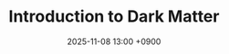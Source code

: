 ---
layout: event
title: "Introduction to Dark Matter"
date: 2025-11-08 13:00 +0900
location: "Room 115, College of Natural Sciences Building 4 (W11-2), Chungnam National University"
speaker: "Daeyeong Jeong, Haebarg Kang"
address: "Room 115, College of Natural Sciences Building 4 (W11-2), Chungnam National University, 99 Daehak-ro, Yuseong-gu, Daejeon 34134, Korea"
note: ""
overview: >
  Introduction to Dark Matter
timetable:
  - time: "13:00"
    title: "Session 1: Dark Matter Introduction"
    speaker: "Haebarg Kang"
    material_id: ""
  - time: "14:30"
    title: "Break"
    speaker: ""
  - time: "15:00"
    title: "Session 2: Indirect Dectection"
    speaker: "Haebarg Kang"
    material_id: ""
  - time: "16:30"
    title: "Break"
    speaker: ""
  - time: "17:00"
    title: "Session 3: Direct Detection"
    speaker: "Daeyeong Jeong"
    material_id: ""
  - time: "18:30"
    title: "Discussion"
    speaker: ""
map_embed: >
  <iframe src="https://www.google.com/maps/embed?pb=!1m18!1m12!1m3!1d3212.7521887087823!2d127.3375980119162!3d36.36678097225866!2m3!1f0!2f0!3f0!3m2!1i1024!2i768!4f13.1!3m3!1m2!1s0x35654b5a03ccdb71%3A0x131d324a82b243ae!2z7J6Q7Jew6rO87ZWZ64yA7ZWZIDTtmLjqtIAoVzExLTIp!5e0!3m2!1sko!2skr!4v1760513072497!5m2!1sko!2skr"
          loading="lazy" referrerpolicy="no-referrer-when-downgrade"></iframe>
hero:
  image: "/assets/img/Feynman-diagram.webp"  # Optional
  lines:
    - text: "Introduction to Dark Matter"
      style: title
    - text: "Daeyeong Jeong, Haebarg Kang"
      style: subtitle
    - text: "2025.11.08 (sat.)"
      style: text
---